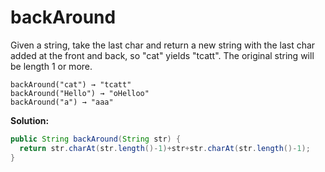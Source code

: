 # backAround

Given a string, take the last char and return a new string with the last char added at the front and back, so "cat" yields "tcatt". The original string will be length 1 or more.

```
backAround("cat") → "tcatt"
backAround("Hello") → "oHelloo"
backAround("a") → "aaa"
```

**Solution:**

```java
public String backAround(String str) {
  return str.charAt(str.length()-1)+str+str.charAt(str.length()-1);
}
```